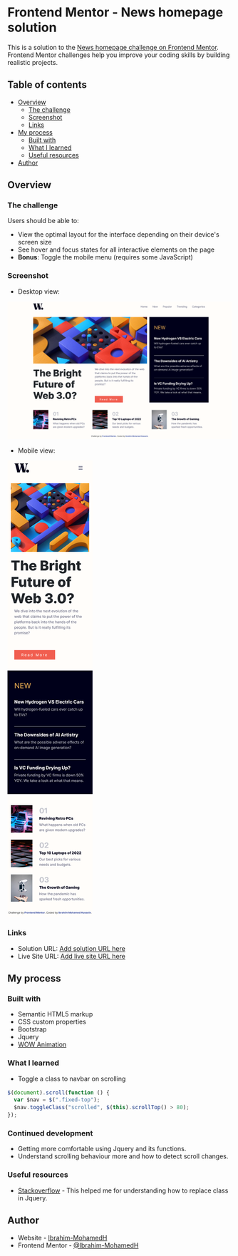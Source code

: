 # Frontend Mentor - News homepage solution

This is a solution to the [News homepage challenge on Frontend Mentor](https://www.frontendmentor.io/challenges/news-homepage-H6SWTa1MFl). Frontend Mentor challenges help you improve your coding skills by building realistic projects.

## Table of contents

- [Overview](#overview)
  - [The challenge](#the-challenge)
  - [Screenshot](#screenshot)
  - [Links](#links)
- [My process](#my-process)
  - [Built with](#built-with)
  - [What I learned](#what-i-learned)
  - [Useful resources](#useful-resources)
- [Author](#author)

## Overview

### The challenge

Users should be able to:

- View the optimal layout for the interface depending on their device's screen size
- See hover and focus states for all interactive elements on the page
- **Bonus**: Toggle the mobile menu (requires some JavaScript)

### Screenshot

- Desktop view:

![](./assets/images/desktop-screenshot.png)

- Mobile view:

![](./assets/images/mobile-screenshot.png)

### Links

- Solution URL: [Add solution URL here](https://your-solution-url.com)
- Live Site URL: [Add live site URL here](https://Ibrahim-MohamedH.github.io/News-homepage/)

## My process

### Built with

- Semantic HTML5 markup
- CSS custom properties
- Bootstrap
- Jquery
- [WOW Animation](https://wowjs.uk/)

### What I learned

- Toggle a class to navbar on scrolling

```js
$(document).scroll(function () {
  var $nav = $(".fixed-top");
  $nav.toggleClass("scrolled", $(this).scrollTop() > 80);
});
```

### Continued development

- Getting more comfortable using Jquery and its functions.
- Understand scrolling behaviour more and how to detect scroll changes.

### Useful resources

- [Stackoverflow](https://stackoverflow.com/questions/27995621/replace-class-in-jquery) - This helped me for understanding how to replace class in Jquery.

## Author

- Website - [Ibrahim-MohamedH](https://github.com/Ibrahim-MohamedH)
- Frontend Mentor - [@Ibrahim-MohamedH](https://www.frontendmentor.io/profile/Ibrahim-MohamedH)
